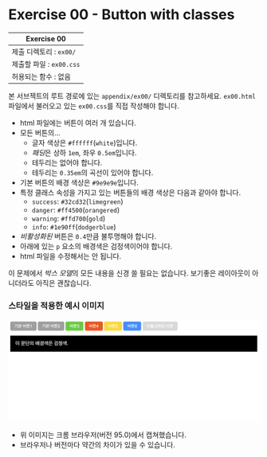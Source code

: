 # Exercise 00 - Button with classes

| Exercise 00              |
| ------------------------ |
| 제출 디렉토리 : `ex00/`  |
| 제출할 파일 : `ex00.css` |
| 허용되는 함수 : 없음     |

본 서브젝트의 루트 경로에 있는 `appendix/ex00/` 디렉토리를 참고하세요. `ex00.html` 파일에서 불러오고 있는 `ex00.css`를 직접 작성해야 합니다.

- html 파일에는 버튼이 여러 개 있습니다.
- 모든 버튼의...
  - 글자 색상은 `#ffffff`(`white`)입니다.
  - *패딩*은 상하 `1em`, 좌우 `0.5em`입니다.
  - 테두리는 없어야 합니다.
  - 테두리는 `0.35em`의 곡선이 있어야 합니다.
- 기본 버튼의 배경 색상은 `#9e9e9e`입니다.
- 특정 클래스 속성을 가지고 있는 버튼들의 배경 색상은 다음과 같아야 합니다.
  - `success`: `#32cd32`(`limegreen`)
  - `danger`: `#ff4500`(`orangered`)
  - `warning`: `#ffd700`(`gold`)
  - `info`: `#1e90ff`(`dodgerblue`)
- *비활성화된* 버튼은 `0.4`만큼 불투명해야 합니다.
- 아래에 있는 `p` 요소의 배경색은 검정색이어야 합니다.
- html 파일을 수정해서는 안 됩니다.

이 문제에서 *박스 모델*의 모든 내용을 신경 쓸 필요는 없습니다. 보기좋은 레이아웃이 아니더라도 아직은 괜찮습니다.

### 스타일을 적용한 예시 이미지

![ex00](ex00.png)

- 위 이미지는 크롬 브라우저(버전 95.0)에서 캡쳐했습니다.
- 브라우저나 버전마다 약간의 차이가 있을 수 있습니다.
